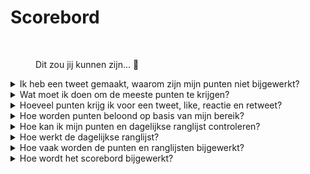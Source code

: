 # Scorebord



<figure><img src="../../../.gitbook/assets/Prometheus_Throne.png" alt="" width="375"><figcaption><p>Dit zou jij kunnen zijn... 👀</p></figcaption></figure>

<details>

<summary>Ik heb een tweet gemaakt, waarom zijn mijn punten niet bijgewerkt?</summary>

We vernieuwen de gegevens elke 24 uur, dus je score wordt dienovereenkomstig bijgewerkt. Houd er rekening mee dat een tweet eerst een bepaalde mate van betrokkenheid (weergaven, likes, reacties, retweets) moet hebben om te worden geteld door [LunarCrush](lunarcrush-test.md). Dit kan leiden tot een vertraging van maximaal 48 uur. Het is vermeldenswaard dat er geen limiet is aan het aantal tweets dat je per dag kunt plaatsen. Bij frequent en consistent tweeten hebben de verwerkingsvertragingen van LunarCrush minder impact.

</details>

<details>

<summary>Wat moet ik doen om de meeste punten te krijgen?</summary>

Om de hoogste punten voor het seizoen te behalen, is het doel om elke dag de hoogste positie in de ranglijst te bereiken. Voortdurend behoren tot de top 300 deelnemers vormt een sterke basis, maar het behalen van een prominente rang is een prestatie die de maximale punten veiligstelt.

Het is cruciaal om regelmatig aanwezig te zijn om geen dagelijkse punten mis te lopen. Om je dagelijkse punten verder te optimaliseren, overweeg de volgende beste praktijken:

Maak gebruik van de [LunarCrush](lunarcrush-test.md) invloedsscore. Houd een consistent publicatieschema aan (10-40 keer per dag voor top-influencers). Gebruik nauwkeurige $tickers en #hashtags (#XBorg, $XBG en #XBG). Bied waardevolle inhoud aan om je volgers te betrekken. Interacteer met relevante berichten, met name die gerelateerd zijn aan tokens, beurzen of NFT's waar je gepassioneerd over bent. Geef prioriteit aan visuele aantrekkingskracht door gebruik te maken van hoogwaardige visuals. Tag andere invloedrijke personen en opmerkelijke figuren die geassocieerd zijn met de tokens waar je je op richt. Vermijd overmatig gebruik van irrelevante hashtags om spam te voorkomen.

</details>

<details>

<summary>Hoeveel punten krijg ik voor een tweet, like, reactie en retweet?</summary>

Aangezien we vertrouwen op [LunarCrush](lunarcrush-test.md), kennen we geen punten toe voor geïsoleerde acties. LunarCrush meet je algehele betrokkenheid bij het XBorg-project gedurende de dag en genereert een ranglijst. Op basis van deze dagelijkse ranglijst verzamelt de speler punten. Voor meer details over hoe de invloedsranglijst wordt gegenereerd, raadpleeg [LunarCrush's FAQ](https://lunarcrush.com/faq/how-does-lunarcrush-calculate-social-influence).

</details>

<details>

<summary>Hoe worden punten beloond op basis van mijn bereik?</summary>

De cumulatieve betrokkenheidsactiviteiten, waaronder acties zoals tweets, likes, retweets, reacties en volgers, spelen een rol bij het bepalen van je dagelijkse invloedrijke ranglijst zoals gemeten door LunarCrush. XBorg kent op dagelijkse basis punten toe gedurende de fase op basis van deze ranglijst. Het behalen van een hogere rang aan het einde van de fase resulteert in een grotere beloning.

</details>

<details>

<summary>Hoe kan ik mijn punten en dagelijkse ranglijst controleren?</summary>

Bezoek <mark style="color:red;">**{LINK NAAR SCOREBORD}**</mark>. De ranglijst wordt elke 24 uur bijgewerkt.

</details>

<details>

<summary>Hoe werkt de dagelijkse ranglijst?</summary>

Op basis van je rangschikking, berekend en gemeten van de afgelopen 24 uur door LunarCrush, krijg je dagelijks punten.

De punten worden als volgt toegekend:

<img src="../../../.gitbook/assets/points_distribution.png" alt="" data-size="original">

Als je rang buiten de 300e plaats valt, ontvang je geen punten voor die dag. Maar dat is het voordeel van deze ranglijst: Elke dag krijg je een nieuwe kans om te presteren.

We hopen dat deze uitleg duidelijkheid geeft over hoe punten worden opgebouwd.

</details>

<details>

<summary>Hoe vaak worden de punten en ranglijsten bijgewerkt?</summary>

We voeren dagelijks gegevensextractie uit en kennen punten toe aan de top 300 influencers van de dag. Hierdoor verandert het scorebord eens in de 24 uur.

</details>

<details>

<summary>Hoe wordt het scorebord bijgewerkt?</summary>

Elke dag verdien je punten op basis van je dagelijkse rangschikking. Deze punten worden dagelijks opgeteld om het scorebord samen te stellen. Dit scorebord speelt een cruciale rol bij het bepalen van je beloningen aan het einde van de kwalificatie- of seizoensperiode.

</details>